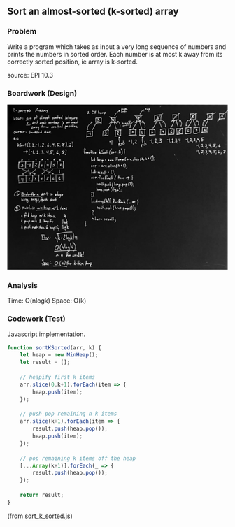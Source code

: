 ## Sort an almost-sorted (k-sorted) array

### Problem

Write a program which takes as input a very long sequence of numbers 
and prints the numbers in sorted order. Each number is at most k away 
from its correctly sorted position, ie array is k-sorted.

source: EPI 10.3

### Boardwork (Design)

![](../../images/sortksorted-2.jpg)

### Analysis

Time: O(nlogk)
Space: O(k)

### Codework (Test)

Javascript implementation.

```javascript
function sortKSorted(arr, k) {
    let heap = new MinHeap();
    let result = [];

    // heapify first k items
    arr.slice(0,k+1).forEach(item => {
        heap.push(item);
    });

    // push-pop remaining n-k items
    arr.slice(k+1).forEach(item => {
        result.push(heap.pop());
        heap.push(item);
    });

    // pop remaining k items off the heap
    [...Array(k+1)].forEach(_ => {
        result.push(heap.pop());
    });

    return result;
}
```
(from [sort_k_sorted.js](../../javascript/heaps/sort_k_sorted.js))




